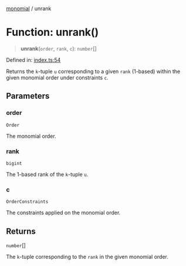 [monomial](../wiki/globals) / unrank

# Function: unrank()

> **unrank**(`order`, `rank`, `c`): `number`[]

Defined in: [index.ts:54](https://github.com/jmalena/monomial/blob/2fd30fed996803077a8aaaee894126ec2c1f2862/src/index.ts#L54)

Returns the `k`-tuple `u` corresponding to a given `rank` (1-based) within the given monomial order under constraints `c`.

## Parameters

### order

`Order`

The monomial order.

### rank

`bigint`

The 1-based rank of the `k`-tuple `u`.

### c

`OrderConstraints`

The constraints applied on the monomial order.

## Returns

`number`[]

The `k`-tuple corresponding to the `rank` in the given monomial order.
